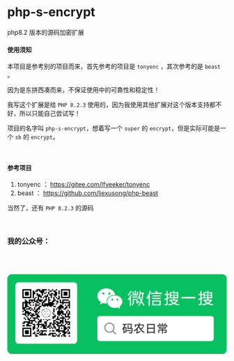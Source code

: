 # php-s-encrypt

php8.2 版本的源码加密扩展

#### 使用须知

本项目是参考别的项目而来，首先参考的项目是 `tonyenc` ，其次参考的是 `beast` 。<br>

因为是东拼西凑而来，不保证使用中的可靠性和稳定性！<br>

我写这个扩展是给 `PHP 8.2.3` 使用的，因为我使用其他扩展对这个版本支持都不好，所以只能自己尝试写！<br>

项目的名字叫 `php-s-encrypt`，想着写一个 `super` 的 `encrypt`，但是实际可能是一个 `sb` 的 `encrypt`。<br>

<br>

#### 参考项目

1. tonyenc ： https://gitee.com/lfveeker/tonyenc
2. beast ： https://github.com/liexusong/php-beast

当然了，还有 `PHP 8.2.3` 的源码

<br>


### 我的公众号：

<br>
<br>

![我的公众号](wechat.png "码农日常")
